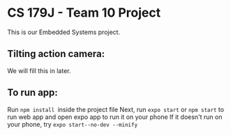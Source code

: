 # CS 179J - Team 10 Project

This is our Embedded Systems project.

## Tilting action camera:

We will fill this in later.

## To run app:
Run ```npm install ```inside the project file 
Next, run ```expo start``` or ```npm start``` to run web app and open expo app to run it on your phone
If it doesn't run on your phone, try  ```expo start--no-dev --minify```
